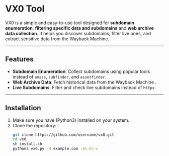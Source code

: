 # VX0 Tool

VX0 is a simple and easy-to-use tool designed for **subdomain enumeration**, **filtering specific data and subdomains** and **web archive data collection**. It helps you discover subdomains, filter live ones, and extract sensitive data from the Wayback Machine.

---

## Features

- **Subdomain Enumeration**: Collect subdomains using popular tools instead of `amass`, `subfinder`, and `assetfinder`.
- **Web Archive Data**: Fetch historical data from the Wayback Machine .
- **Live Subdomains**: Filter and check live subdomains instead of `httpx`.
---

## Installation

1. Make sure you have (Python3) installed on your system.
2. Clone the repository:
   ```bash
   git clone https://github.com/username/vx0.git
   cd vx0
   sh install.sh
   python3 vx0.py -d example.com -a\-b\-c
